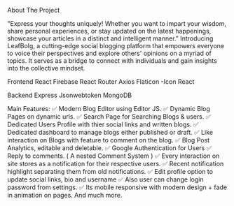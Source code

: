 About The Project

"Express your thoughts uniquely! Whether you want to impart your wisdom, share personal experiences, or stay updated on the latest happenings, showcase your articles in a distinct and intelligent manner."
Introducing LeafBolg, a cutting-edge social blogging platform that empowers everyone to voice their perspectives and explore others' opinions on a myriad of topics. 
It serves as a bridge to connect with individuals and gain insights into the collective mindset. 

Frontend
React
Firebase
React Router
Axios
Flaticon -Icon React

Backend
Express
Jsonwebtoken
MongoDB

Main Features:
✅ Modern Blog Editor using Editor JS.
✅ Dynamic Blog Pages on dynamic urls.
✅ Search Page for Searching Blogs & users.
✅ Dedicated Users Profile with thier social links and written blogs.
✅ Dedicated dashboard to manage blogs either published or draft.
✅ Like interaction on Blogs with feature to comment on the blog.
✅ Blog Post Analytics, editable and deletable.
✅ Google Authentication for Users
✅ Reply to comments. ( A nested Comment System )
✅ Every interaction on site stores as a notification for their respective users.
✅ Recent notification highlight separating them from old notifications.
✅ Edit profile option to update social links, bio and username
✅ Also user can change login password from settings.
✅ Its mobile responsive with modern design + fade in animation on pages. And much more.




